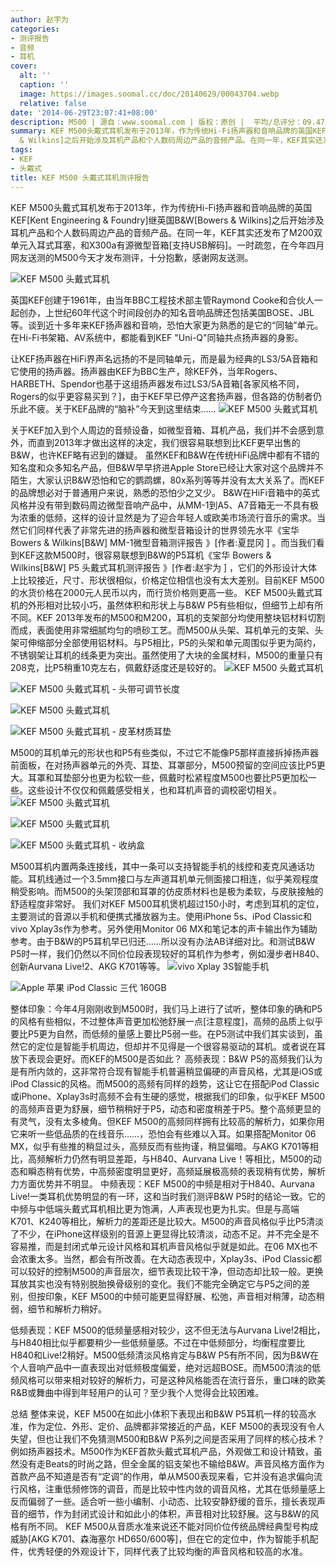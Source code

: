 ```yaml
---
author: 赵宇为
categories:
- 测评报告
- 音频
- 耳机
cover:
  alt: ''
  caption: ''
  image: https://images.soomal.cc/doc/20140629/00043704.webp
  relative: false
date: '2014-06-29T23:07:41+08:00'
description: M500 | 源自：www.soomal.com | 版权：原创 |  平均/总评分：09.47/360
summary: KEF M500头戴式耳机发布于2013年，作为传统Hi-Fi扬声器和音响品牌的英国KEF[Kent Engineering & Foundry]继英国B&W[Bowers
  & Wilkins]之后开始涉及耳机产品和个人数码周边产品的音频产品。在同一年，KEF其实还发布了M200双单元入耳式耳塞，和X300a有源微型音箱[支持USB解码]。
tags:
- KEF
- 头戴式
title: KEF M500 头戴式耳机测评报告
---
```


KEF M500头戴式耳机发布于2013年，作为传统Hi-Fi扬声器和音响品牌的英国KEF[Kent Engineering & Foundry]继英国B&W[Bowers & Wilkins]之后开始涉及耳机产品和个人数码周边产品的音频产品。在同一年，KEF其实还发布了M200双单元入耳式耳塞，和X300a有源微型音箱[支持USB解码]。一时疏忽，在今年四月网友送测的M500今天才发布测评，十分抱歉，感谢网友送测。



![KEF M500 头戴式耳机](https://images.soomal.cc/doc/20140417/00041707.webp)



英国KEF创建于1961年，由当年BBC工程技术部主管Raymond Cooke和合伙人一起创办，上世纪60年代这个时间段创办的知名音响品牌还包括美国BOSE、JBL等。谈到近十多年来KEF扬声器和音响，恐怕大家更为熟悉的是它的“同轴”单元。在Hi-Fi书架箱、AV系统中，都能看到KEF "Uni-Q"同轴共点扬声器的身影。

让KEF扬声器在HiFi界声名远扬的不是同轴单元，而是最为经典的LS3/5A音箱和它使用的扬声器。扬声器由KEF为BBC生产，除KEF外，当年Rogers、HARBETH、Spendor也基于这组扬声器发布过LS3/5A音箱[各家风格不同，Rogers的似乎更容易买到？]，由于KEF早已停产这套扬声器，但各路的仿制者仍乐此不疲。关于KEF品牌的“脑补”今天到这里结束……
![KEF M500 头戴式耳机](https://images.soomal.cc/doc/20140417/00041708.webp)




关于KEF加入到个人周边的音频设备，如微型音箱、耳机产品，我们并不会感到意外，而直到2013年才做出这样的决定，我们很容易联想到比KEF更早出售的B&W，也许KEF略有迟到的嫌疑。
虽然KEF和B&W在传统HiFi品牌中都有不错的知名度和众多知名产品，但B&W早早挤进Apple Store已经让大家对这个品牌并不陌生，大家认识B&W恐怕和它的鹦鹉螺，80x系列等等并没有太大关系了。而KEF的品牌想必对于普通用户来说，熟悉的恐怕少之又少。
B&W在HiFi音箱中的英式风格并没有带到数码周边微型音响产品中，从MM-1到A5、A7音箱无一不具有极为浓重的低频，这样的设计显然是为了迎合年轻人或欧美市场流行音乐的需求。当然它们同样代表了非常先进的扬声器和微型音箱设计的世界领先水平《宝华 Bowers & Wilkins[B&W] MM-1微型音箱测评报告 》[作者:夏昆冈 ]
。而当我们看到KEF这款M500时，很容易联想到B&W的P5耳机《宝华 Bowers & Wilkins[B&W] P5 头戴式耳机测评报告 》[作者:赵宇为 ]
，它们的外形设计大体上比较接近，尺寸、形状很相似，价格定位相信也没有太大差别。目前KEF M500的水货价格在2000元人民币以内，而行货价格则更高一些。
KEF M500头戴式耳机的外形相对比较小巧，虽然体积和形状上与B&W P5有些相似，但细节上却有所不同。KEF 2013年发布的M500和M200，耳机的支架部分均使用整块铝材料切割而成，表面使用非常细腻均匀的喷砂工艺。而M500从头架、耳机单元的支架、头架可伸缩部分全部使用铝材料。与P5相比，P5的头架和单元周围似乎更为简约，不锈钢架让耳机的线条更为突出。虽然使用了大块的金属材料，M500的重量只有208克，比P5稍重10克左右，佩戴舒适度还是较好的。
![KEF M500 头戴式耳机](https://images.soomal.cc/doc/20140417/00041710_01.webp)




![KEF M500 头戴式耳机 - 头带可调节长度](https://images.soomal.cc/doc/20140417/00041711_01.webp)




![KEF M500 头戴式耳机](https://images.soomal.cc/doc/20140417/00041712_01.webp)




![KEF M500 头戴式耳机 - 皮革材质耳垫](https://images.soomal.cc/doc/20140417/00041713_01.webp)




M500的耳机单元的形状也和P5有些类似，不过它不能像P5那样直接拆掉扬声器前面板，在对扬声器单元的外壳、耳垫、耳罩部分，M500预留的空间应该比P5更大。耳罩和耳垫部分也更为松软一些，佩戴时松紧程度M500也要比P5更加松一些。这些设计不仅仅和佩戴感受相关，也和耳机声音的调校密切相关。
![KEF M500 头戴式耳机](https://images.soomal.cc/doc/20140417/00041717.webp)




![KEF M500 头戴式耳机](https://images.soomal.cc/doc/20140417/00041718_01.webp)




![KEF M500 头戴式耳机 - 收纳盒](https://images.soomal.cc/doc/20140417/00041704_01.webp)




M500耳机内置两条连接线，其中一条可以支持智能手机的线控和麦克风通话功能。耳机线通过一个3.5mm接口与左声道耳机单元侧面接口相连，似乎美观程度稍受影响。而M500的头架顶部和耳罩的仿皮质材料也是极为柔软，与皮肤接触的舒适程度非常好。
我们对KEF M500耳机煲机超过150小时，考虑到耳机的定位，主要测试的音源以手机和便携式播放器为主。使用iPhone 5s、iPod Classic和vivo Xplay3s作为参考。另外使用Monitor 06 MX和笔记本的声卡输出作为辅助参考。由于B&W的P5耳机早已归还……所以没有办法AB详细对比。和测试B&W P5时一样，我们仍然以不同价位段表现较好的耳机作为参考，例如漫步者H840、创新Aurvana Live!2、AKG K701等等。
![vivo Xplay 3S智能手机](https://images.soomal.cc/doc/20140121/00039805_01.webp)




![Apple 苹果 iPod Classic 三代 160GB](https://images.soomal.cc/doc/20130302/00028044_01.webp)




整体印象：今年4月刚刚收到M500时，我们马上进行了试听，整体印象的确和P5的风格有些相似，不过整体声音更加松弛舒展一点[注意程度]，高频的品质上似乎要比P5更为自然，而低频的量感上要比P5弱一些。在P5测试中我们其实谈到，虽然它的定位是智能手机周边，但却并不见得是一个很容易驱动的耳机。或者说在耳放下表现会更好。而KEF的M500是否如此？
高频表现：B&W P5的高频我们认为是有所内敛的，这非常符合现有智能手机普遍稍显偏硬的声音风格，尤其是iOS或iPod Classic的风格。而M500的高频有同样的趋势，这让它在搭配iPod Classic或iPhone、Xplay3s时高频不会有生硬的感觉，根据我们的印象，似乎KEF M500的高频声音更为舒展，细节稍稍好于P5，动态和密度稍差于P5。整个高频更显的有灵气，没有太多棱角。但KEF M500的高频同样拥有比较高的解析力，如果你用它来听一些低品质的在线音乐……，恐怕会有些难以入耳。如果搭配Monitor 06 MX，似乎有些推的稍显过头，高频反而有些拘谨，稍显偏暗。与AKG K701等相比，高频解析力仍然有明显差距，与H840、Aurvana Live！等相比，M500的动态和瞬态稍有优势，中高频密度明显更好，高频延展极高频的表现稍有优势，解析力方面优势并不明显。
中频表现：KEF M500的中频是相对于H840、Aurvana Live!一类耳机优势明显的有一环，这和当时我们测评B&W P5时的结论一致。它的中频与中低端头戴式耳机相比更为饱满，人声表现也更为扎实。但是与高端K701、K240等相比，解析力的差距还是比较大。M500的声音风格似乎比P5清淡了不少，在iPhone这样级别的音源上更显得比较清淡，动态不足。并不完全是不容易推，而是封闭式单元设计风格和耳机声音风格似乎就是如此。在06 MX也不会浓重太多。当然，都会有所改善。在大动态表现中，Xplay3s、iPod Classic都可以较好的控制M500的声音层次，细节表现比较干净，但动态却比较一般。更换耳放其实也没有特别脱胎换骨级别的变化。我们不能完全确定它与P5之间的差别，但按印象，KEF M500的中频可能更显得舒展、松弛，声音相对稍薄，动态稍弱，细节和解析力稍好。

低频表现：KEF M500的低频量感相对较少，这不但无法与Aurvana Live!2相比，与H840相比似乎都要稍少一些低频量感。不过在中低频部分，均衡程度要比H840和Live!2稍好。M500低频清淡风格肯定与B&W P5有所不同，因为B&W在个人音响产品中一直表现出对低频极度偏爱，绝对远超BOSE。而M500清淡的低频风格可以带来相对较好的解析力，可是这种风格能否在流行音乐，重口味的欧美R&B或舞曲中得到年轻用户的认可？至少我个人觉得会比较困难。

总结
整体来说，KEF M500在如此小体积下表现出和B&W P5耳机一样的较高水准，作为定位、外形、定价、品牌都非常接近的产品，KEF M500的表现没有令人失望，但也让我们不免猜测M500和B&W P系列之间是否采用了同样的核心技术？例如扬声器技术。M500作为KEF首款头戴式耳机产品，外观做工和设计精致，虽然没有走Beats的时尚之路，但全金属的铝支架也不输给B&W。声音风格方面作为首款产品不知道是否有“定调”的作用，单从M500表现来看，它并没有追求偏向流行风格，注重低频修饰的调音，而是比较中性内敛的调音风格，尤其在低频量感上反而偏弱了一些。适合听一些小编制、小动态、比较安静舒缓的音乐，擅长表现声音的细节，作为封闭式设计和如此小的体积，声音相对比较舒展。这与B&W的风格有所不同。
KEF M500从音质水准来说还不能对同价位传统品牌经典型号构成威胁[AKG K701、森海塞尔 HD650/600等]，但在它的定位中，作为智能手机配件，优秀轻便的外观设计下，同样代表了比较均衡的声音风格和较高的水准。
